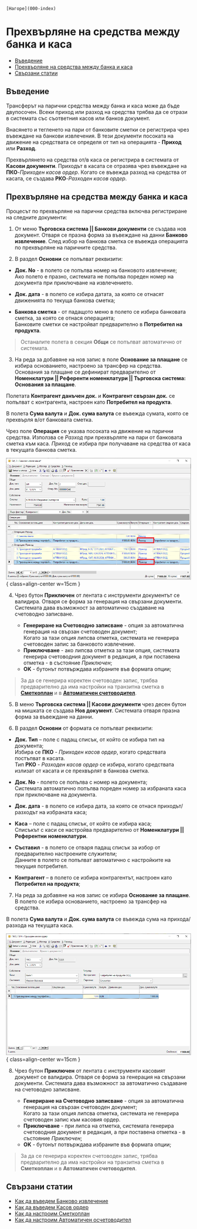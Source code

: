 ```{only} html
[Нагоре](000-index)
```

# **Прехвърляне на средства между банка и каса**

- [Въведение](#въведение)  
- [Прехвърляне на средства между банка и каса](#прехвърляне-на-средства-между-банка-и-каса)  
- [Свързани статии](#свързани-статии)

## **Въведение**

Трансферът на парични средства между банка и каса може да бъде двупосочен. Всеки приход или разход на средства трябва да се отрази в системата със съответния касов или банков документ.    

Внасянето и тегленето на пари от банковите сметки се регистрира чрез въвеждане на банкови извлечения. В тези документи посоката на движение на средствата се определя от тип на операцията - **Приход** или **Разход**.  

Прехвърлянето на средства от/в каса се регистрира в системата от **Касови документи**. Приходът в касата се отразява чрез въвеждане на **ПКО**-*Приходен касов ордер*. Когато се въвежда разход на средства от касата, се създава **РКО**-*Разходен касов ордер*.  

## **Прехвърляне на средства между банка и каса**

Процесът по прехвърляне на парични средства включва регистриране на следните документи:

1) От меню **Търговска система || Банкови документи** се създава нов документ. Отваря се празна форма за въвеждане на данни **Банково извлечение**. След избор на банкова сметка се въвежда операцията по прехвърляне на паричните средства.  

2) В раздел **Основни** се попълват реквизити:

- **Док. No** - в полето се попълва номер на банковото извлечение;  
Ако полето е празно, системата не попълва пореден номер на документа при приключване на извлечението.  

- **Док. дата** - в полето се избира датата, за която се отнасят движенията по текуща банкова сметка;  

- **Банкова сметка** - от падащото меню в полето се избира банковата сметка, за която се отнася операцията;   
Банковите сметки се настройват предварително в **Потребител на продукта**.  

> Останалите полета в секция **Общи** се попълват автоматично от системата.  

3) На реда за добавяне на нов запис в поле **Основание за плащане** се избира основанието, настроено за трансфер на средства. Основания за плащане се дефинират предварително от **Номенклатури || Референти номенклатури || Търговска система: Основания за плащане**. 

Полетата **Контрагент данъчен док.** и **Контрагент свързан док.** се попълват с контрагента, настроен като **Потребител на продукта**.    

В полета **Сума валута** и **Док. сума валута** се въвежда сумата, която се прехвърля в/от банковата сметка.  

Чрез поле **Операция** се указва посоката на движение на парични средства. Използва се *Разход* при прехвърляте на пари от банковата сметка към каса. *Приход* се избира при получаване на средства от каса в текущата банкова сметка.  

![](905-transfer-bank1.png){ class=align-center w=15cm }

4) Чрез бутон **Приключен** от лентата с инструменти документът се валидира. Отваря се форма за генерация на свързани документи. Системата дава възможност за автоматично създаване на счетоводно записване.  
 
    - **Генериране на Счетоводно записване** - опция за автоматична генерация на свързан счетоводен документ;  
    Когато за тази опция липсва отметка, системата не генерира счетоводен запис за банковото извлечение.  
    - **Приключване** - ако липсва отметка за тази опция, системата генерира счетоводния документ в редакция, а при поставена отметка - в състояние *Приключен*;  
    - **OK** - бутонът потвърждава избраните във формата опции;   

> За да се генерира коректен счетоводен запис, трябва предварително да има настройки на транзитна сметка в [**Сметкоплан**](https://docs.unicontsoft.com/guide/erp/001-ref/002-accounting/001-chart-of-acc.html) и в [**Автоматичен счетоводител**](https://docs.unicontsoft.com/guide/erp/001-ref/002-accounting/002-acc-wizard.html).  


5) В меню **Търговска система || Касови документи** чрез десен бутон на мишката се създава **Нов документ**. Системата отваря празна форма за въвеждане на данни.   

6) В раздел **Основни** от формата се попълват реквизити:   

- **Док. Тип** – поле с падащ списък, от който се избира тип на документа;  
Избира се **ПКО** - *Приходен касов ордер*, когато средствата постъпват в касата.  
Тип **РКО** - *Разходен касов ордер* се избира, когато средствата излизат от касата и се прехвърлят в банкова сметка.  

- **Док. No** - полето се попълва с номер на документа;  
Системата автоматично попълва пореден номер за избраната каса при приключване на документа.    

- **Док. дата** - в полето се избира дата, за която се отнася приходът/разходът на избраната каса; 

- **Каса** – поле с падащ списък, от който се избира каса;  
Списъкът с каси се настройва предварително от **Номенклатури || Референтни номенклатури**.  

- **Съставил** - в полето се отваря падащ списък за избор от предварително настроените служители;  
Данните в полето се попълват автоматично с настройките на текущия потребител.  

- **Контрагент** – в полето се избира контрагентът, настроен като **Потребител на продукта**;

7) На реда за добавяне на нов запис се избира **Основание за плащане**. В полето се избира основанието, настроено за трансфер на средства.   

В полета **Сума валута** и **Док. сума валута** се въвежда сума на прихода/разхода на текущата каса.  

![](905-transfer-bank2.png){ class=align-center w=15cm }

8) Чрез бутон **Приключен** от лентата с инструменти касовият документ се валидира. Отваря се форма за генерация на свързани документи. Системата дава възможност за автоматично създаване на счетоводно записване.  
 
    - **Генериране на Счетоводно записване** - опция за автоматична генерация на свързан счетоводен документ;  
    Когато за тази опция липсва отметка, системата не генерира счетоводен запис към касовия ордер.  
    - **Приключване** - при липса на отметка, системата генерира счетоводния документ в редакция, а при поставена отметка - в състояние *Приключен*;  
    - **OK** - бутонът потвърждава избраните във формата опции;   

> За да се генерира коректен счетоводен запис, трябва предварително да има настройки на транзитна сметка в **Сметкоплан** и в **Автоматичен счетоводител**.  
 
## **Свързани статии**

- [Как да въведем Банково извлечение](004-bank.md)  
- [Как да въведем Касов ордер](001-cashdesk.md)  
- [Как да настроим Сметкоплан](../../../001-ref/002-accounting/001-chart-of-acc.md)  
- [Как да настроим Автоматичен осчетоводител](../../../001-ref/002-accounting/002-acc-wizard.md)  